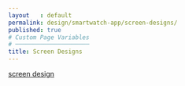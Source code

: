 ```yaml
---
layout   : default
permalink: design/smartwatch-app/screen-designs/
published: true
# Custom Page Variables
# ─────────────────────
title: Screen Designs
---
```

[screen design](https://xd.adobe.com/view/8bd004cf-6b44-4bc7-4d8f-6cdc1fac8779-fde1/?fullscreen)